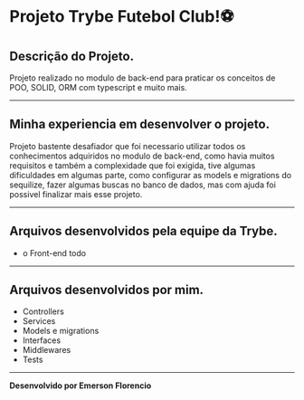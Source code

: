 # Projeto Trybe Futebol Club!⚽️

## Descrição do Projeto.

Projeto realizado no modulo de back-end para praticar os conceitos de POO, SOLID, ORM com typescript e muito mais.

---

## Minha experiencia em desenvolver o projeto.

Projeto bastente desafiador que foi necessario utilizar todos os conhecimentos adquiridos no modulo de back-end, como havia muitos requisitos e também a complexidade que foi exigida, tive algumas dificuldades em algumas parte, como configurar as models e migrations do sequilize, fazer algumas buscas no banco de dados, mas com ajuda foi possivel finalizar mais esse projeto.

---

## Arquivos desenvolvidos pela equipe da Trybe. 

* o Front-end todo

---

## Arquivos desenvolvidos por mim.

* Controllers
* Services
* Models e migrations  
* Interfaces
* Middlewares
* Tests

---

<strong>Desenvolvido por Emerson Florencio</strong>